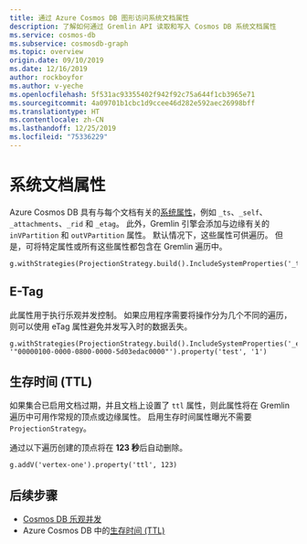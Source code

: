 ```yaml
---
title: 通过 Azure Cosmos DB 图形访问系统文档属性
description: 了解如何通过 Gremlin API 读取和写入 Cosmos DB 系统文档属性
ms.service: cosmos-db
ms.subservice: cosmosdb-graph
ms.topic: overview
origin.date: 09/10/2019
ms.date: 12/16/2019
author: rockboyfor
ms.author: v-yeche
ms.openlocfilehash: 5f531ac93355402f942f92c75a644f1cb3965e71
ms.sourcegitcommit: 4a09701b1cbc1d9ccee46d282e592aec26998bff
ms.translationtype: HT
ms.contentlocale: zh-CN
ms.lasthandoff: 12/25/2019
ms.locfileid: "75336229"
---
```

# <a name="system-document-properties"></a>系统文档属性

Azure Cosmos DB 具有与每个文档有关的[系统属性](https://docs.microsoft.com/rest/api/cosmos-db/databases)，例如 ```_ts```、```_self```、```_attachments```、```_rid``` 和 ```_etag```。 此外，Gremlin 引擎会添加与边缘有关的 ```inVPartition``` 和 ```outVPartition``` 属性。 默认情况下，这些属性可供遍历。 但是，可将特定属性或所有这些属性都包含在 Gremlin 遍历中。

```
g.withStrategies(ProjectionStrategy.build().IncludeSystemProperties('_ts').create())
```

## <a name="e-tag"></a>E-Tag

此属性用于执行乐观并发控制。 如果应用程序需要将操作分为几个不同的遍历，则可以使用 eTag 属性避免并发写入时的数据丢失。

```
g.withStrategies(ProjectionStrategy.build().IncludeSystemProperties('_etag').create()).V('1').has('_etag', '"00000100-0000-0800-0000-5d03edac0000"').property('test', '1')
```

## <a name="time-to-live-ttl"></a>生存时间 (TTL)

如果集合已启用文档过期，并且文档上设置了 ```ttl``` 属性，则此属性将在 Gremlin 遍历中可用作常规的顶点或边缘属性。 启用生存时间属性曝光不需要 ```ProjectionStrategy```。

通过以下遍历创建的顶点将在 **123 秒**后自动删除。

```
g.addV('vertex-one').property('ttl', 123)
```

## <a name="next-steps"></a>后续步骤
* [Cosmos DB 乐观并发](faq.md#how-does-the-sql-api-provide-concurrency)
* Azure Cosmos DB 中的[生存时间 (TTL)](time-to-live.md)

<!-- Update_Description: update meta properties, wording update, update link -->